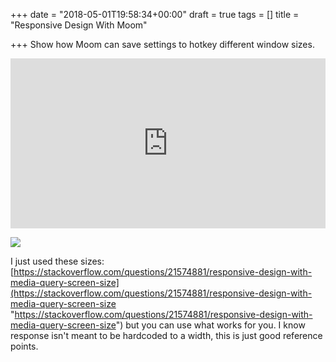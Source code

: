 +++
date = "2018-05-01T19:58:34+00:00"
draft = true
tags = []
title = "Responsive Design With Moom"

+++
Show how Moom can save settings to hotkey different window sizes.

<!--more-->

<div style='position:relative;padding-bottom:54%'><iframe src='https://gfycat.com/ifr/AmazingBelatedEmperorshrimp' frameborder='0' scrolling='no' width='100%' height='100%' style='position:absolute;top:0;left:0' allowfullscreen></iframe></div>

![](/uploads/2018/05/01/responsive.png)

I just used these sizes: [https://stackoverflow.com/questions/21574881/responsive-design-with-media-query-screen-size](https://stackoverflow.com/questions/21574881/responsive-design-with-media-query-screen-size "https://stackoverflow.com/questions/21574881/responsive-design-with-media-query-screen-size") but you can use what works for you. I know response isn't meant to be hardcoded to a width, this is just good reference points.